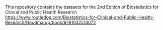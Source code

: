 This repository contains the datasets for the 2nd Edition of Biostatistics for Clincal and Public Health Research 
https://www.routledge.com/Biostatistics-for-Clinical-and-Public-Health-Research/Goodman/p/book/9781032513072
